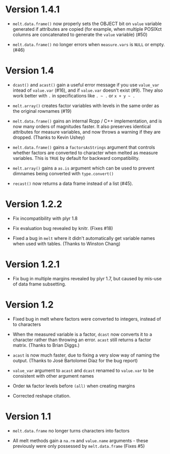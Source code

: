 # Version 1.4.1

* `melt.data.frame()` now properly sets the OBJECT bit on `value` variable 
  generated if attributes are copied (for example, when multiple POSIXct 
  columns are concatenated to generate the `value` variable) (#50)

* `melt.data.frame()` no longer errors when `measure.vars` is `NULL` or empty.
  (#46)

# Version 1.4

* `dcast()` and `acast()` gain a useful error message if you use `value_var`
  intead of `value.var` (#16), and if `value.var` doesn't exist (#9). They
  also work better with `.` in specifications like `. ~ .` or
  `x + y ~ .`

* `melt.array()` creates factor variables with levels in the same order
  as the original rownames (#19)

* `melt.data.frame()` gains an internal Rcpp / C++ implementation, and
  is now many orders of magnitudes faster. It also preserves identical 
  attributes for measure variables, and now throws a warning if they are
  dropped. (Thanks to Kevin Ushey)

* `melt.data.frame()` gains a `factorsAsStrings` argument that controls whether 
  factors are converted to character when melted as measure variables. This 
  is `TRUE` by default for backward compatibility.

* `melt.array()` gains a `as.is` argument which can be used to prevent
  dimnames being converted with `type.convert()`

* `recast()` now returns a data frame instead of a list (#45).

# Version 1.2.2

* Fix incompatibility with plyr 1.8

* Fix evaluation bug revealed by knitr. (Fixes #18)

* Fixed a bug in `melt` where it didn't automatically get variable names
  when used with tables. (Thanks to Winston Chang)

# Version 1.2.1

* Fix bug in multiple margins revealed by plyr 1.7, but caused by mis-use of
  data frame subsetting.

# Version 1.2

* Fixed bug in melt where factors were converted to integers, instead of to
  characters

* When the measured variable is a factor, `dcast` now converts it to a
  character rather than throwing an error. `acast` still returns a factor
  matrix. (Thanks to Brian Diggs.)

* `acast` is now much faster, due to fixing a very slow way of naming the
   output. (Thanks to José Bartolomei Díaz for the bug report)

* `value_var` argument to `acast` and `dcast` renamed to `value.var` to be
  consistent with other argument names

* Order `NA` factor levels before `(all)` when creating margins

* Corrected reshape citation.

# Version 1.1

* `melt.data.frame` no longer turns characters into factors

* All melt methods gain a `na.rm` and `value.name` arguments - these
  previously were only possessed by `melt.data.frame` (Fixes #5)
